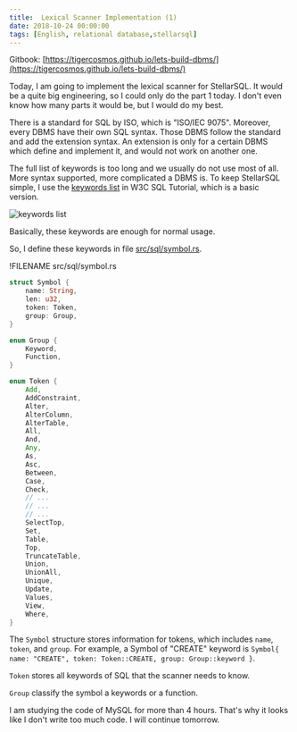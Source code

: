 ```yaml
---
title:  Lexical Scanner Implementation (1)
date: 2018-10-24 00:00:00
tags: [English, relational database,stellarsql]
---
```


Gitbook: [https://tigercosmos.github.io/lets-build-dbms/](https://tigercosmos.github.io/lets-build-dbms/)

Today, I am going to implement the lexical scanner for StellarSQL. It would be a quite big engineering, so I could only do the part 1 today. I don't even know how many parts it would be, but I would do my best.

There is a standard for SQL by ISO, which is "ISO/IEC 9075". Moreover, every DBMS have their own SQL syntax. Those DBMS follow the standard and add the extension syntax. An extension is only for a certain DBMS which define and implement it, and would not work on another one.

The full list of keywords is too long and we usually do not use most of all. More syntax supported, more complicated a DBMS is. To keep StellarSQL simple, I use the [keywords list](https://www.w3schools.com/sql/sql_ref_keywords.asp) in W3C SQL Tutorial, which is a basic version.

![keywords list](https://user-images.githubusercontent.com/18013815/47444318-ce665e80-d7e8-11e8-9197-f01d1fc3d300.png)

Basically, these keywords are enough for normal usage.

So, I define these keywords in file [src/sql/symbol.rs](https://github.com/tigercosmos/StellarSQL/tree/master/src/sql/symbol.rs).

!FILENAME src/sql/symbol.rs

```rust
struct Symbol {
    name: String,
    len: u32,
    token: Token,
    group: Group,
}

enum Group {
    Keyword,
    Function,
}

enum Token {
    Add,
    AddConstraint,
    Alter,
    AlterColumn,
    AlterTable,
    All,
    And,
    Any,
    As,
    Asc,
    Between,
    Case,
    Check,
    // ...
    // ...
    // ...
    SelectTop,
    Set,
    Table,
    Top,
    TruncateTable,
    Union,
    UnionAll,
    Unique,
    Update,
    Values,
    View,
    Where,
}
```

The `Symbol` structure stores information for tokens, which includes `name`, `token`, and `group`. For example, a Symbol of "CREATE" keyword is `Symbol{ name: "CREATE", token: Token::CREATE, group: Group::keyword }`.

`Token` stores all keywords of SQL that the scanner needs to know.

`Group` classify the symbol a keywords or a function.

I am studying the code of MySQL for more than 4 hours. That's why it looks like I don't write too much code. I will continue tomorrow.